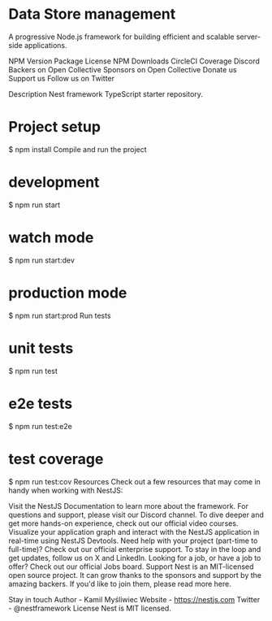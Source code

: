 # Data Store management

A progressive Node.js framework for building efficient and scalable server-side applications.

NPM Version Package License NPM Downloads CircleCI Coverage Discord Backers on Open Collective Sponsors on Open Collective Donate us Support us Follow us on Twitter

Description
Nest framework TypeScript starter repository.

# Project setup

$ npm install
Compile and run the project
# development
$ npm run start

# watch mode
$ npm run start:dev

# production mode
$ npm run start:prod
Run tests
# unit tests
$ npm run test

# e2e tests
$ npm run test:e2e

# test coverage
$ npm run test:cov
Resources
Check out a few resources that may come in handy when working with NestJS:

Visit the NestJS Documentation to learn more about the framework.
For questions and support, please visit our Discord channel.
To dive deeper and get more hands-on experience, check out our official video courses.
Visualize your application graph and interact with the NestJS application in real-time using NestJS Devtools.
Need help with your project (part-time to full-time)? Check out our official enterprise support.
To stay in the loop and get updates, follow us on X and LinkedIn.
Looking for a job, or have a job to offer? Check out our official Jobs board.
Support
Nest is an MIT-licensed open source project. It can grow thanks to the sponsors and support by the amazing backers. If you'd like to join them, please read more here.

Stay in touch
Author - Kamil Myśliwiec
Website - https://nestjs.com
Twitter - @nestframework
License
Nest is MIT licensed.
